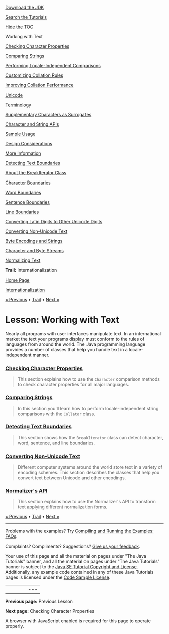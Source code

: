 [Download
the JDK](http://java.sun.com/javase/6/download.jsp)
  
[Search the
Tutorials](../../search.html)
  
[Hide the TOC](javascript:toggleLeft())

Working with Text

[Checking Character Properties](charintro.html)

[Comparing Strings](collationintro.html)

[Performing Locale-Independent Comparisons](locale.html)

[Customizing Collation Rules](rule.html)

[Improving Collation Performance](perform.html)

[Unicode](unicode.html)

[Terminology](terminology.html)

[Supplementary Characters as Surrogates](supplementaryChars.html)

[Character and String APIs](characterClass.html)

[Sample Usage](usage.html)

[Design Considerations](design.html)

[More Information](info.html)

[Detecting Text Boundaries](boundaryintro.html)

[About the BreakIterator Class](about.html)

[Character Boundaries](char.html)

[Word Boundaries](word.html)

[Sentence Boundaries](sentence.html)

[Line Boundaries](line.html)

[Converting Latin Digits to Other Unicode Digits](shapedDigits.html)

[Converting Non-Unicode Text](convertintro.html)

[Byte Encodings and Strings](string.html)

[Character and Byte Streams](stream.html)

[Normalizing Text](normalizerapi.html)

**Trail:** Internationalization

[Home Page](../../index.html)
>
[Internationalization](../index.html)

[« Previous](../format/index.html) • [Trail](../TOC.html) • [Next »](charintro.html)

# Lesson: Working with Text

Nearly all programs with user interfaces manipulate text. In an
international market the text your programs display must conform to the
rules of languages from around the world. The Java programming language
provides a number of classes that help you handle text in a
locale-independent manner.

### [Checking Character Properties](charintro.html)

> This section explains how to use the
> `Character` comparison methods
> to check character properties for all major languages.

### [Comparing Strings](collationintro.html)

> In this section you'll learn how to perform locale-independent string
> comparisons with the `Collator` class.

### [Detecting Text Boundaries](boundaryintro.html)

> This section shows how the
> `BreakIterator` class
> can detect character, word, sentence, and line boundaries.

### [Converting Non-Unicode Text](convertintro.html)

> Different computer systems around the world store text in a variety of
> encoding schemes. This section describes the classes that help you
> convert text between Unicode and other encodings.

### [Normalizer's API](normalizerapi.html)

> This section explains how to use the Normalizer's API to transform
> text applying different normalization forms.

[« Previous](../format/index.html)
•
[Trail](../TOC.html)
•
[Next »](charintro.html)

---

Problems with the examples? Try [Compiling and Running
the Examples: FAQs](../../information/run-examples.html).
  
Complaints? Compliments? Suggestions? [Give
us your feedback](http://download.oracle.com/javase/feedback.html).

Your use of this page and all the material on pages under "The Java Tutorials" banner,
and all the material on pages under "The Java Tutorials" banner is subject to the [Java SE Tutorial Copyright
and License](../../information/license.html).
Additionally, any example code contained in any of these Java
Tutorials pages is licensed under the
[Code
Sample License](http://developers.sun.com/license/berkeley_license.html).

|  |  |  |  |  |
| --- | --- | --- | --- | --- |
| |  |  | | --- | --- | | duke image | Oracle logo | | [About Oracle](http://www.oracle.com/us/corporate/index.html) | [Oracle Technology Network](http://www.oracle.com/technology/index.html) | [Terms of Service](https://www.samplecode.oracle.com/servlets/CompulsoryClickThrough?type=TermsOfService) | Copyright © 1995, 2011 Oracle and/or its affiliates. All rights reserved. |

**Previous page:** Previous Lesson
  
**Next page:** Checking Character Properties




A browser with JavaScript enabled is required for this page to operate properly.